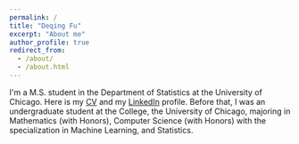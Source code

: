 ```yaml
---
permalink: /
title: "Deqing Fu"
excerpt: "About me"
author_profile: true
redirect_from: 
  - /about/
  - /about.html
---
```


I'm a M.S. student in the Department of Statistics at the University of Chicago. Here is my [CV](/_docs/cv.pdf) and my [LinkedIn](https://www.linkedin.com/in/deqing-fu-373b71130/) profile. Before that, I was an undergraduate student at the College, the University of Chicago, majoring in Mathematics (with Honors), Computer Science (with Honors) with the specialization in Machine Learning, and Statistics. 


